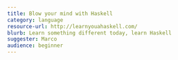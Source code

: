 ```yaml
---
title: Blow your mind with Haskell
category: language
resource-url: http://learnyouahaskell.com/
blurb: Learn something different today, learn Haskell
suggester: Marco 
audience: beginner
---
```


